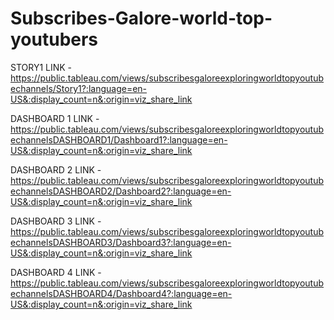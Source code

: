 # Subscribes-Galore-world-top-youtubers


STORY1 LINK - https://public.tableau.com/views/subscribesgaloreexploringworldtopyoutubechannels/Story1?:language=en-US&:display_count=n&:origin=viz_share_link

DASHBOARD 1 LINK - https://public.tableau.com/views/subscribesgaloreexploringworldtopyoutubechannelsDASHBOARD1/Dashboard1?:language=en-US&:display_count=n&:origin=viz_share_link

DASHBOARD 2 LINK - https://public.tableau.com/views/subscribesgaloreexploringworldtopyoutubechannelsDASHBOARD2/Dashboard2?:language=en-US&:display_count=n&:origin=viz_share_link


DASHBOARD 3  LINK - https://public.tableau.com/views/subscribesgaloreexploringworldtopyoutubechannelsDASHBOARD3/Dashboard3?:language=en-US&:display_count=n&:origin=viz_share_link



DASHBOARD 4 LINK - https://public.tableau.com/views/subscribesgaloreexploringworldtopyoutubechannelsDASHBOARD4/Dashboard4?:language=en-US&:display_count=n&:origin=viz_share_link
